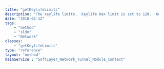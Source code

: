 ```yaml
---
title: "getKeylifeLimits"
description: "The keylife limits.  Keylife max limit is set to 120.  Keylife min limit is set to 172800."
date: "2018-02-12"
tags:
    - "method"
    - "sldn"
    - "Network"
classes:
    - "getKeylifeLimits"
type: "reference"
layout: "method"
mainService : "SoftLayer_Network_Tunnel_Module_Context"
---
```

